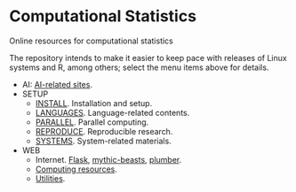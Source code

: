 # Computational Statistics

Online resources for computational statistics

The repository intends to make it easier to keep pace with releases of Linux systems and R, among others; select the menu items above for details.

- AI: [AI-related sites](AI.md).
- SETUP
    * [INSTALL](INSTALL.md). Installation and setup.
    * [LANGUAGES](LANGUAGES.md). Language-related contents.
    * [PARALLEL](PARALLEL.md). Parallel computing.
    * [REPRODUCE](REPRODUCE.md). Reproducible research.
    * [SYSTEMS](SYSTEMS.md). System-related materials.
- WEB
    * Internet. [Flask](Flask/README.md), [mythic-beasts](mythic-beasts.md), [plumber](plumber.md).
    * [Computing resources](Computing.md).
    * [Utilities](Utilities.md).
